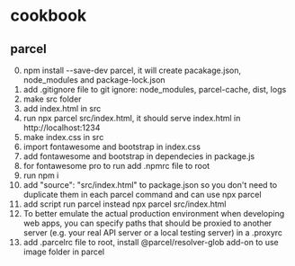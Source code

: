 # cookbook

## parcel
0. npm install --save-dev parcel, it will create pacakage.json, node_modules and package-lock.json
1. add .gitignore file to git ignore: node_modules, parcel-cache, dist, logs
2. make src folder
3. add index.html in src
4. run npx parcel src/index.html, it should serve index.html in http://localhost:1234
5. make index.css in src
6. import fontawesome and bootstrap in index.css
7. add fontawesome and bootstrap in dependecies in package.js
8. for fontawesome pro to run add .npmrc file to root
9. run npm i
10. add "source": "src/index.html" to package.json so you don't need to duplicate them in each parcel command and can use npx parcel
11. add script run parcel instead npx parcel src/index.html
12. To better emulate the actual production environment when developing web apps, you can specify paths that should be proxied to another server (e.g. your real API server or a local testing server) in a .proxyrc
13. add .parcelrc file to root, install @parcel/resolver-glob add-on to use image folder in parcel
